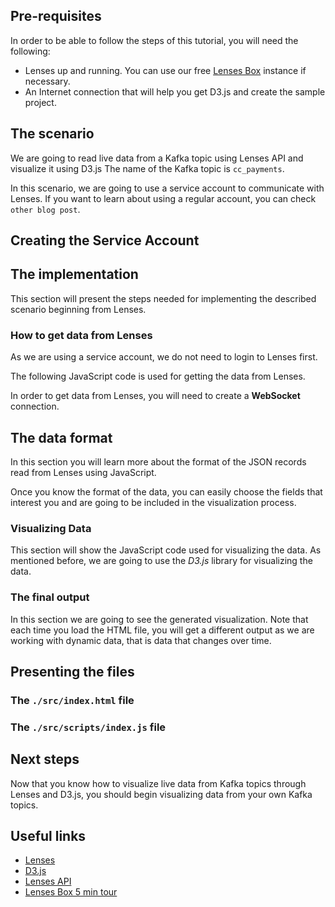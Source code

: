 

## Pre-requisites

In order to be able to follow the steps of this tutorial, you will need the following:

- Lenses up and running. You can use our free [Lenses Box](https://lenses.io/box/) instance if necessary.
- An Internet connection that will help you get D3.js and create the sample project.


## The scenario

We are going to read live data from a Kafka topic using Lenses API and visualize
it using D3.js The name of the Kafka topic is `cc_payments`.

In this scenario, we are going to use a service account to communicate with Lenses.
If you want to learn about using a regular account, you can check `other blog post`.


## Creating the Service Account


## The implementation

This section will present the steps needed for implementing the described
scenario beginning from Lenses.


### How to get data from Lenses

As we are using a service account, we do not need to login to Lenses first.

The following JavaScript code is used for getting the data from Lenses.


In order to get data from Lenses, you will need to create a **WebSocket**
connection.


## The data format

In this section you will learn more about the format of the JSON records read
from Lenses using JavaScript.


Once you know the format of the data, you can easily choose the fields that
interest you and are going to be included in the visualization process.


### Visualizing Data

This section will show the JavaScript code used for visualizing the data. As
mentioned before, we are going to use the *D3.js* library for visualizing the
data.

### The final output

In this section we are going to see the generated visualization. Note that each
time you load the HTML file, you will get a different output as we are working
with dynamic data, that is data that changes over time.


## Presenting the files


### The `./src/index.html` file


### The `./src/scripts/index.js` file



## Next steps

Now that you know how to visualize live data from Kafka topics through Lenses
and D3.js, you should begin visualizing data from your own Kafka topics.



## Useful links

- [Lenses](https://lenses.io/)
- [D3.js](https://d3js.org/)
- [Lenses API](https://api.lenses.io/)
- [Lenses Box 5 min tour](https://lenses.io/box/)
